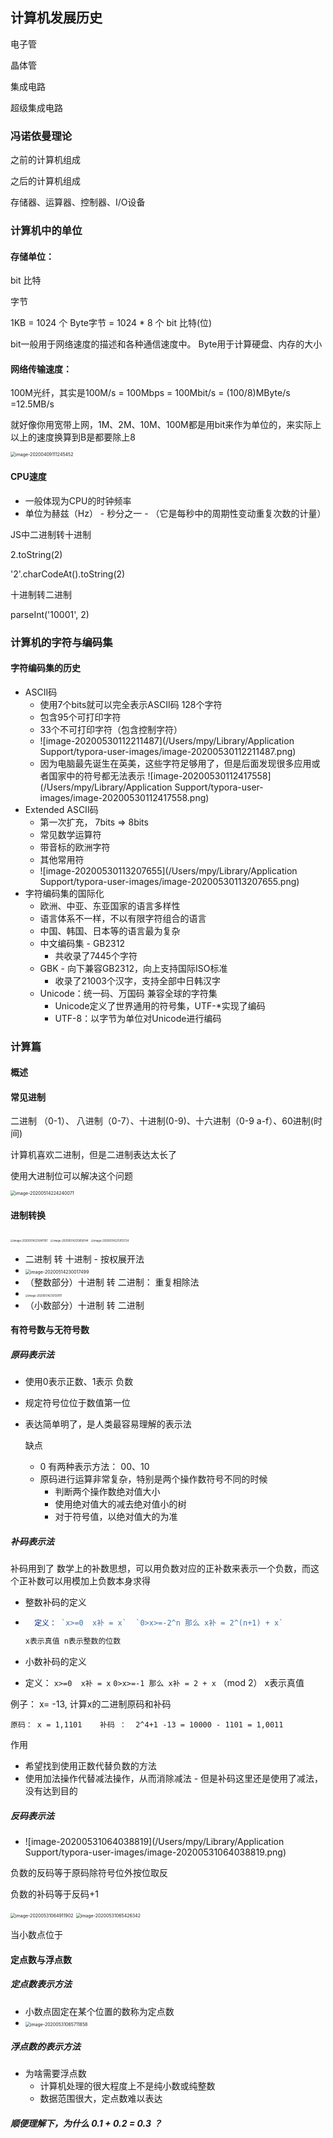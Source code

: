 ## 计算机发展历史

电子管

晶体管

集成电路

超级集成电路

### 冯诺依曼理论

之前的计算机组成

之后的计算机组成

存储器、运算器、控制器、I/O设备

### 计算机中的单位

#### 存储单位：

bit 比特

字节

1KB = 1024 个 Byte字节 =  1024 * 8 个 bit 比特(位)

bit一般用于网络速度的描述和各种通信速度中。
Byte用于计算硬盘、内存的大小

#### 网络传输速度：

100M光纤，其实是100M/s = 100Mbps = 100Mbit/s = (100/8)MByte/s  =12.5MB/s

就好像你用宽带上网，1M、2M、10M、100M都是用bit来作为单位的，来实际上以上的速度换算到B是都要除上8

<img src="/Users/mpy/Library/Application Support/typora-user-images/image-20200409111245452.png" alt="image-20200409111245452" style="zoom:50%;" />

#### CPU速度

- 一般体现为CPU的时钟频率
- 单位为赫兹（Hz） - 秒分之一 - （它是每秒中的周期性变动重复次数的计量）

JS中二进制转十进制  

2.toString(2)

'2'.charCodeAt().toString(2)

十进制转二进制

parseInt('10001', 2)

### 计算机的字符与编码集

#### 字符编码集的历史

- ASCII码
  - 使用7个bits就可以完全表示ASCII码 128个字符
  - 包含95个可打印字符
  - 33个不可打印字符（包含控制字符）
  - ![image-20200530112211487](/Users/mpy/Library/Application Support/typora-user-images/image-20200530112211487.png)
  - 因为电脑最先诞生在英美，这些字符足够用了，但是后面发现很多应用或者国家中的符号都无法表示 ![image-20200530112417558](/Users/mpy/Library/Application Support/typora-user-images/image-20200530112417558.png)
- Extended ASCII码
  - 第一次扩充， 7bits => 8bits
  - 常见数学运算符
  - 带音标的欧洲字符
  - 其他常用符
  - ![image-20200530113207655](/Users/mpy/Library/Application Support/typora-user-images/image-20200530113207655.png)
- 字符编码集的国际化
  - 欧洲、中亚、东亚国家的语言多样性
  - 语言体系不一样，不以有限字符组合的语言
  - 中国、韩国、日本等的语言最为复杂
  - 中文编码集 - GB2312
    - 共收录了7445个字符
  - GBK - 向下兼容GB2312，向上支持国际ISO标准
    - 收录了21003个汉字，支持全部中日韩汉字
  - Unicode：统一码、万国码 兼容全球的字符集
    - Unicode定义了世界通用的符号集，UTF-*实现了编码
    - UTF-8：以字节为单位对Unicode进行编码

### 计算篇

#### 概述

#### 常见进制

二进制 （0-1）、 八进制（0-7）、十进制(0-9)、十六进制（0-9 a-f）、60进制(时间)

计算机喜欢二进制，但是二进制表达太长了

使用大进制位可以解决这个问题

<img src="/Users/mpy/Library/Application Support/typora-user-images/image-20200514224240071.png" alt="image-20200514224240071" style="zoom:50%;" />

#### 进制转换

<img src="/Users/mpy/Library/Application Support/typora-user-images/image-20200514225841107.png" alt="image-20200514225841107" style="zoom:30%;" />

<img src="/Users/mpy/Library/Application Support/typora-user-images/image-20200514225858144.png" alt="image-20200514225858144" style="zoom:30%;" />

<img src="/Users/mpy/Library/Application Support/typora-user-images/image-20200514225913724.png" alt="image-20200514225913724" style="zoom:30%;" />

- 二进制 转 十进制 - 按权展开法
- <img src="/Users/mpy/Library/Application Support/typora-user-images/image-20200514230017499.png" alt="image-20200514230017499" style="zoom:50%;" />
- （整数部分）十进制 转 二进制： 重复相除法
- <img src="/Users/mpy/Library/Application Support/typora-user-images/image-20200514230139111.png" alt="image-20200514230139111" style="zoom:30%;" />
- （小数部分）十进制 转 二进制

#### 有符号数与无符号数

##### 原码表示法

- 使用0表示正数、1表示 负数

- 规定符号位位于数值第一位

- 表达简单明了，是人类最容易理解的表示法

  缺点

  - 0 有两种表示方法： 00、10
  - 原码进行运算非常复杂，特别是两个操作数符号不同的时候
    - 判断两个操作数绝对值大小
    - 使用绝对值大的减去绝对值小的树
    - 对于符号值，以绝对值大的为准

##### 补码表示法

补码用到了 数学上的补数思想，可以用负数对应的正补数来表示一个负数，而这个正补数可以用模加上负数本身求得

- 整数补码的定义

- ```js
  	定义： `x>=0  x补 = x`  `0>x>=-2^n 那么 x补 = 2^(n+1) + x`
  
  x表示真值 n表示整数的位数
  ```

- 小数补码的定义

- 	定义： `x>=0  x补 = x`  `0>x>=-1 那么 x补 = 2 + x` （mod 2）
  	x表示真值

  

例子： x= -13, 计算x的二进制原码和补码

`原码： x = 1,1101    补码 ：  2^4+1 -13 = 10000 - 1101 = 1,0011`

作用

- 希望找到使用正数代替负数的方法
- 使用加法操作代替减法操作，从而消除减法 - 但是补码这里还是使用了减法，没有达到目的

##### 反码表示法

- ![image-20200531064038819](/Users/mpy/Library/Application Support/typora-user-images/image-20200531064038819.png)

负数的反码等于原码除符号位外按位取反

负数的补码等于反码+1

<img src="/Users/mpy/Library/Application Support/typora-user-images/image-20200531064911902.png" alt="image-20200531064911902" style="zoom:50%;" />

<img src="/Users/mpy/Library/Application Support/typora-user-images/image-20200531065426342.png" alt="image-20200531065426342" style="zoom:50%;" />

当小数点位于

#### 定点数与浮点数

##### 定点数表示方法

- 小数点固定在某个位置的数称为定点数
- <img src="/Users/mpy/Library/Application Support/typora-user-images/image-20200531065711858.png" alt="image-20200531065711858" style="zoom:50%;" />

##### 浮点数的表示方法

- 为啥需要浮点数
  - 计算机处理的很大程度上不是纯小数或纯整数
  - 数据范围很大，定点数难以表达

##### 顺便理解下，为什么 0.1 + 0.2 = 0.3 ？